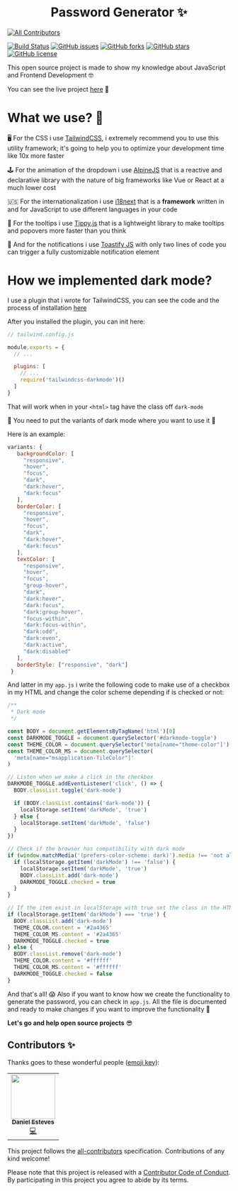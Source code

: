 # <center>Password Generator ✨</center>

<!-- ALL-CONTRIBUTORS-BADGE:START - Do not remove or modify this section -->

[![All Contributors](https://img.shields.io/badge/all_contributors-1-orange.svg?style=flat-square)](#contributors-)

<!-- ALL-CONTRIBUTORS-BADGE:END -->

[![Build Status](https://travis-ci.org/danestves/password-generator.png?branch=master)](https://travis-ci.org/danestves/password-generator) [![GitHub issues](https://img.shields.io/github/issues/danestves/password-generator)](https://github.com/danestves/password-generator/issues) [![GitHub forks](https://img.shields.io/github/forks/danestves/password-generator)](https://github.com/danestves/password-generator/network) [![GitHub stars](https://img.shields.io/github/stars/danestves/password-generator)](https://github.com/danestves/password-generator/stargazers) [![GitHub license](https://img.shields.io/github/license/danestves/password-generator)](https://github.com/danestves/password-generator/blob/master/LICENSE)

This open source project is made to show my knowledge about JavaScript and Frontend Development 🤓

You can see the live project [here](https://passgenerator.dev) 🚀

# What we use? 🧐

🖥 For the CSS i use [TailwindCSS](https://tailwindcss.com), i extremely recommend you to use this utility framework; it's going to help you to optimize your development time like 10x more faster

🕹 For the animation of the dropdown i use [AlpineJS](https://github.com/alpinejs/alpine) that is a reactive and declarative library with the nature of big frameworks like Vue or React at a much lower cost

🇺🇸 For the internationalization i use [i18next](https://www.i18next.com/) that is a **framework** written in and for JavaScript to use different languages in your code

💭 For the tooltips i use [Tippy.js](https://atomiks.github.io/tippyjs/) that is a lightweight library to make tooltips and popovers more faster than you think

🔔 And for the notifications i use [Toastify JS](https://apvarun.github.io/toastify-js/) with only two lines of code you can trigger a fully customizable notification element

# How we implemented dark mode?

I use a plugin that i wrote for TailwindCSS, you can see the code and the process of installation [here](https://github.com/danestves/tailwindcss-darkmode)

After you installed the plugin, you can init here:

```js
// tailwind.config.js

module.exports = {
  // ...

  plugins: [
    // ...
    require('tailwindcss-darkmode')()
  ]
}
```

That will work when in your `<html>` tag have the class off `dark-mode`

🚨 You need to put the variants of dark mode where you want to use it 🚨

Here is an example:

```js
variants: {
   backgroundColor: [
     "responsive",
     "hover",
     "focus",
     "dark",
     "dark:hover",
     "dark:focus"
   ],
   borderColor: [
     "responsive",
     "hover",
     "focus",
     "dark",
     "dark:hover",
     "dark:focus"
   ],
   textColor: [
     "responsive",
     "hover",
     "focus",
     "group-hover",
     "dark",
     "dark:hover",
     "dark:focus",
     "dark:group-hover",
     "focus-within",
     "dark:focus-within",
     "dark:odd",
     "dark:even",
     "dark:active",
     "dark:disabled"
   ],
   borderStyle: ["responsive", "dark"]
 }
```

And latter in my `app.js` i write the following code to make use of a checkbox in my HTML and change the color scheme depending if is checked or not:

```js
/**
 * Dark mode
 */

const BODY = document.getElementsByTagName('html')[0]
const DARKMODE_TOGGLE = document.querySelector('#darkmode-toggle')
const THEME_COLOR = document.querySelector('meta[name="theme-color"]')
const THEME_COLOR_MS = document.querySelector(
  'meta[name="msapplication-TileColor"]'
)

// Listen when we make a click in the checkbox
DARKMODE_TOGGLE.addEventListener('click', () => {
  BODY.classList.toggle('dark-mode')

  if (BODY.classList.contains('dark-mode')) {
    localStorage.setItem('darkMode', 'true')
  } else {
    localStorage.setItem('darkMode', 'false')
  }
})

// Check if the browser has compatibility with dark mode
if (window.matchMedia('(prefers-color-scheme: dark)').media !== 'not all') {
  if (localStorage.getItem('darkMode') !== 'false') {
    localStorage.setItem('darkMode', 'true')
    BODY.classList.add('dark-mode')
    DARKMODE_TOGGLE.checked = true
  }
}

// If the item exist in localStorage with true set the class in the HTML
if (localStorage.getItem('darkMode') === 'true') {
  BODY.classList.add('dark-mode')
  THEME_COLOR.content = '#2a4365'
  THEME_COLOR_MS.content = '#2a4365'
  DARKMODE_TOGGLE.checked = true
} else {
  BODY.classList.remove('dark-mode')
  THEME_COLOR.content = '#ffffff'
  THEME_COLOR_MS.content = '#ffffff'
  DARKMODE_TOGGLE.checked = false
}
```

And that's all! 😱 Also if you want to know how we create the functionality to generate the password, you can check in `app.js`. All the file is documented and ready to make changes if you want to improve the functionality 💪

**Let's go and help open source projects** 😎

## Contributors ✨

Thanks goes to these wonderful people ([emoji key](https://allcontributors.org/docs/en/emoji-key)):

<!-- ALL-CONTRIBUTORS-LIST:START - Do not remove or modify this section -->
<!-- prettier-ignore-start -->
<!-- markdownlint-disable -->
<table>
  <tr>
    <td align="center"><a href="https://danestves.com/"><img src="https://avatars0.githubusercontent.com/u/31737273?v=4" width="100px;" alt=""/><br /><sub><b>Daniel Esteves</b></sub></a><br /><a href="https://github.com/danestves/password-generator/commits?author=danestves" title="Code">💻</a></td>
  </tr>
</table>

<!-- markdownlint-enable -->
<!-- prettier-ignore-end -->

<!-- ALL-CONTRIBUTORS-LIST:END -->

This project follows the [all-contributors](https://github.com/all-contributors/all-contributors) specification. Contributions of any kind welcome!

Please note that this project is released with a [Contributor Code of Conduct](CODE-OF-CONDUCT.md). By participating in this project you agree to abide by its terms.

